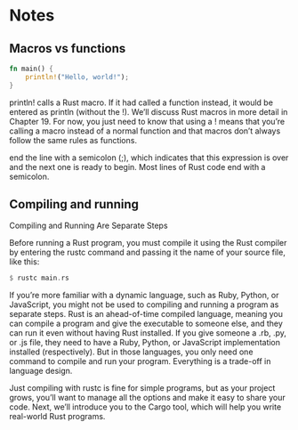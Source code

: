 # Notes


## Macros vs functions

```rust
fn main() {
    println!("Hello, world!");
}
```

println! calls a Rust macro. If it had called a function instead, it would be entered as println (without the !). We’ll discuss Rust macros in more detail in Chapter 19. For now, you just need to know that using a ! means that you’re calling a macro instead of a normal function and that macros don’t always follow the same rules as functions.

end the line with a semicolon (;), which indicates that this expression is over and the next one is ready to begin. Most lines of Rust code end with a semicolon.


## Compiling and running

Compiling and Running Are Separate Steps

Before running a Rust program, you must compile it using the Rust compiler by entering the rustc command and passing it the name of your source file, like this:

```rust
$ rustc main.rs
```

If you’re more familiar with a dynamic language, such as Ruby, Python, or JavaScript, you might not be used to compiling and running a program as separate steps. Rust is an ahead-of-time compiled language, meaning you can compile a program and give the executable to someone else, and they can run it even without having Rust installed. If you give someone a .rb, .py, or .js file, they need to have a Ruby, Python, or JavaScript implementation installed (respectively). But in those languages, you only need one command to compile and run your program. Everything is a trade-off in language design.


Just compiling with rustc is fine for simple programs, but as your project grows, you’ll want to manage all the options and make it easy to share your code. Next, we’ll introduce you to the Cargo tool, which will help you write real-world Rust programs.